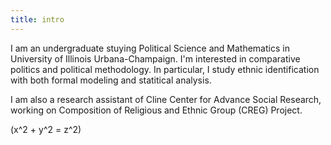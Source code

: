 ```yaml
---
title: intro
---
```

I am an undergraduate stuying Political Science and Mathematics in University of Illinois Urbana-Champaign. I'm interested in comparative politics and political methodology. In particular, I study ethnic identification with both formal modeling and statitical analysis.

I am also a research assistant of Cline Center for Advance Social Research, working on Composition of Religious and Ethnic Group (CREG) Project.

\(x^2 + y^2 = z^2\)

